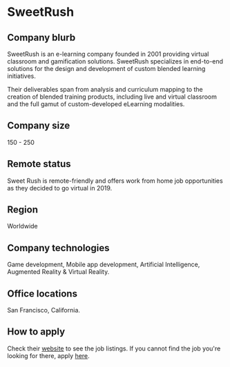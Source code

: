 # SweetRush

## Company blurb

SweetRush is an e-learning company founded in 2001 providing virtual classroom and gamification solutions. 
SweetRush specializes in end-to-end solutions for the design and development of custom blended learning initiatives.

Their deliverables span from analysis and curriculum mapping to the creation of blended training products, including live and virtual classroom and the full gamut of custom-developed eLearning modalities.

## Company size

150 - 250

## Remote status

Sweet Rush is remote-friendly and offers work from home job opportunities as they decided to go virtual in 2019.

## Region

Worldwide

## Company technologies

Game development, Mobile app development, Artificial Intelligence, Augmented Reality & Virtual Reality.

## Office locations

San Francisco, California.

## How to apply

Check their [website](https://www.sweetrush.com/join-us/) to see the job listings. If you cannot find the job you're looking for there, apply [here](https://apply.jobadder.com/17073/114680/tt4hvddyiiduzervvaptkkk6ti?site=us1).
